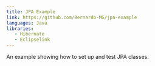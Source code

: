 ```yaml
---
title: JPA Example
link: https://github.com/Bernardo-MG/jpa-example
languages: Java
libraries:
   - Hibernate
   - Eclipselink
---
```

An example showing how to set up and test JPA classes.
